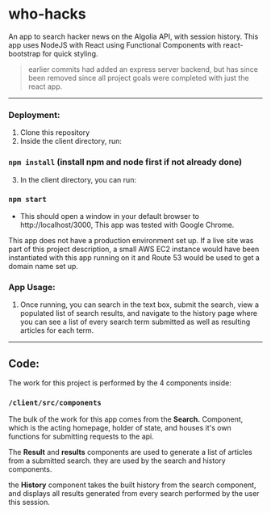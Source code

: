 # who-hacks

An app to search hacker news on the Algolia API, with session history. This app uses NodeJS with React using Functional Components with react-bootstrap for quick styling.

> earlier commits had added an express server backend, but has since been removed since all project goals were completed with just the react app.

---

### Deployment:

1. Clone this repository
2. Inside the client directory, run:

### `npm install` (install npm and node first if not already done)

3. In the client directory, you can run:

### `npm start`

- This should open a window in your default browser to http://localhost/3000, This app was tested with Google Chrome.

This app does not have a production environment set up. If a live site was part of this project description, a small AWS EC2 instance would have been instantiated with this app running on it and Route 53 would be used to get a domain name set up.

### App Usage:

1. Once running, you can search in the text box, submit the search, view a populated list of search results, and navigate to the history page where you can see a list of every search term submitted as well as resulting articles for each term.

---

## Code:

The work for this project is performed by the 4 components inside:

### `/client/src/components`

The bulk of the work for this app comes from the **Search.** Component, which is the acting homepage, holder of state, and houses it's own functions for submitting requests to the api.

The **Result** and **results** components are used to generate a list of articles from a submitted search. they are used by the search and history components.

the **History** component takes the built history from the search component, and displays all results generated from every search performed by the user this session.
